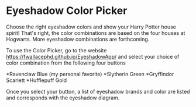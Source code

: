 # Eyeshadow Color Picker
Choose the right eyeshadow colors and show your Harry Potter house spirit!
That's right, the color combinations are based on the four houses at Hogwarts. 
More eyeshadow combinations are forthcoming.

To use the Color Picker, go to the website https://fwallacephd.github.io/EyeshadowApp/ 
and select your choice of color combination from the following four buttons

*Ravenclaw Blue (my personal favorite)
*Slytherin Green
*Gryffindor Scarlett
*Hufflepuff Gold

Once you select your button, a list of eyeshadow brands and color are listed and 
corresponds with the eyeshadow diagram. 
